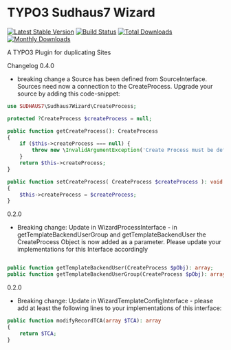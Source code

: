 # TYPO3 Sudhaus7 Wizard

[![Latest Stable Version](https://img.shields.io/packagist/v/sudhaus7/sudhaus7-wizard.svg)](https://packagist.org/packages/sudhaus7/sudhaus7-wizard)
[![Build Status](https://github.com/endroid/qr-code/workflows/CI/badge.svg)](https://github.com/sudhaus7/sudhaus7-wizard/actions)
[![Total Downloads](https://img.shields.io/packagist/dt/sudhaus7/sudhaus7-wizard.svg)](https://packagist.org/packages/sudhaus7/sudhaus7-wizard)
[![Monthly Downloads](https://img.shields.io/packagist/dm/sudhaus7/sudhaus7-wizard.svg)](https://packagist.org/packages/sudhaus7/sudhaus7-wizard)

A TYPO3 Plugin for duplicating Sites

Changelog
0.4.0
* breaking change a Source has been defined from SourceInterface. Sources need now a connection to the CreateProcess. Upgrade your source by adding this code-snippet:
```php
use SUDHAUS7\Sudhaus7Wizard\CreateProcess;

protected ?CreateProcess $createProcess = null;

public function getCreateProcess(): CreateProcess
{
    if ($this->createProcess === null) {
        throw new \InvalidArgumentException('Create Process must be defined', 1715795482);
    }
    return $this->createProcess;
}

public function setCreateProcess( CreateProcess $createProcess ): void
{
    $this->createProcess = $createProcess;
}
```

0.2.0
* Breaking change: Update in WizardProcessInterface - in getTemplateBackendUserGroup and getTemplateBackendUser the CreateProcess Object is now added as a parameter. Please update your implementations for this Interface accordingly

```php

public function getTemplateBackendUser(CreateProcess $pObj): array;
public function getTemplateBackendUserGroup(CreateProcess $pObj): array;


```

0.2.0

* Breaking change: Update in WizardTemplateConfigInterface - please add at least the following lines to your implementations of this interface:

```php
public function modifyRecordTCA(array $TCA): array
{
    return $TCA;
}
```
